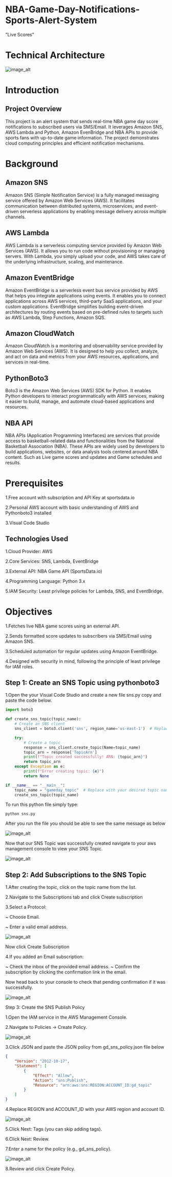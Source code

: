 # NBA-Game-Day-Notifications-Sports-Alert-System

"Live Scores"

# Technical Architecture 
![image_alt](https://github.com/Tatenda-Prince/NBA-Game-Day-Notifications-Sports-Alert-System-/blob/4deb303efb10b5eba0dbe684a62ed412956b7b66/images/Screenshot%202025-01-18%20190853.png)

# Introduction

## Project Overview 

This project is an alert system that sends real-time NBA game day score notifications to subscribed users via SMS/Email. It leverages Amazon SNS, AWS Lambda and Python, Amazon EvenBridge and NBA APIs to provide sports fans with up-to-date game information. The project demonstrates cloud computing principles and efficient notification mechanisms.

# Background

## Amazon SNS 

Amazon SNS (Simple Notification Service) is a fully managed messaging service offered by Amazon Web Services (AWS). It facilitates communication between distributed systems, microservices, and event-driven serverless applications by enabling message delivery across multiple channels.

## AWS Lambda 

AWS Lambda is a serverless computing service provided by Amazon Web Services (AWS). It allows you to run code without provisioning or managing servers. With Lambda, you simply upload your code, and AWS takes care of the underlying infrastructure, scaling, and maintenance.

## Amazon EventBridge 

Amazon EventBridge is a serverless event bus service provided by AWS that helps you integrate applications using events. It enables you to connect applications across AWS services, third-party SaaS applications, and your custom applications. EventBridge simplifies building event-driven architectures by routing events based on pre-defined rules to targets such as AWS Lambda, Step Functions, Amazon SQS.

## Amazon CloudWatch 

Amazon CloudWatch is a monitoring and observability service provided by Amazon Web Services (AWS). It is designed to help you collect, analyze, and act on data and metrics from your AWS resources, applications, and services in real-time. 

## PythonBoto3 

Boto3 is the Amazon Web Services (AWS) SDK for Python. It enables Python developers to interact programmatically with AWS services, making it easier to build, manage, and automate cloud-based applications and resources. 

## NBA API

NBA APIs (Application Programming Interfaces) are services that provide access to basketball-related data and functionalities from the National Basketball Association (NBA). These APIs are widely used by developers to build applications, websites, or data analysis tools centered around NBA content. Such as Live game scores and updates and Game schedules and results.

# Prerequisites

1.Free account with subscription and API Key at sportsdata.io

2.Personal AWS account with basic understanding of AWS and Pythonboto3 installed 

3.Visual Code Studio

## Technologies Used

1.Cloud Provider: AWS

2.Core Services: SNS, Lambda, EventBridge

3.External API: NBA Game API (SportsData.io)

4.Programming Language: Python 3.x

5.IAM Security:
Least privilege policies for Lambda, SNS, and EventBridge.

# Objectives

1.Fetches live NBA game scores using an external API.

2.Sends formatted score updates to subscribers via SMS/Email using Amazon SNS.

3.Scheduled automation for regular updates using Amazon EventBridge.

4.Designed with security in mind, following the principle of least privilege for IAM roles.

## Step 1: Create an SNS Topic using pythonboto3 

1.Open the your Visual Code Studio and create a new file sns.py  copy and paste the code below.


```python
import boto3

def create_sns_topic(topic_name):
    # Create an SNS client
    sns_client = boto3.client('sns', region_name='us-east-1')  # Replace with your region

    try:
        # Create a topic
        response = sns_client.create_topic(Name=topic_name)
        topic_arn = response['TopicArn']
        print(f"Topic created successfully! ARN: {topic_arn}")
        return topic_arn
    except Exception as e:
        print(f"Error creating topic: {e}")
        return None

if __name__ == "__main__":
    topic_name = "gameday_topic"  # Replace with your desired topic name
    create_sns_topic(topic_name)
```

To run this python file simply type:

`python sns.py`

After you run the file you should be able to see the same message as below

![image_alt](https://github.com/Tatenda-Prince/NBA-Game-Day-Notifications-Sports-Alert-System-/blob/49632a24960d7fa4b445dfcb4875703a1a08e91b/images/Screenshot%202025-01-19%20094642.png)

Now that our SNS Topic was successfully created navigate to your aws management console to view your SNS Topic.

![image_alt](https://github.com/Tatenda-Prince/NBA-Game-Day-Notifications-Sports-Alert-System-/blob/73442e88ff280ba0a7bb52c16676c37e100d4b74/images/Screenshot%202025-01-19%20094742.png)


## Step 2: Add Subscriptions to the SNS Topic

1.After creating the topic, click on the topic name from the list.

2.Navigate to the Subscriptions tab and click Create subscription

3.Select a Protocol:

   ~ Choose Email.
   
  ~ Enter a valid email address.

![image_alt](https://github.com/Tatenda-Prince/NBA-Game-Day-Notifications-Sports-Alert-System-/blob/ddcd1099c7cea634b1ba2beadc20e8c2fd4975bc/images/Screenshot%202025-01-19%20094902.png)

Now click Create Subscription

4.If you added an Email subscription:

~ Check the inbox of the provided email address.
~ Confirm the subscription by clicking the confirmation link in the email.

Now head back to your console to check that pending confirmation if it was successfully.

![image_alt](https://github.com/Tatenda-Prince/NBA-Game-Day-Notifications-Sports-Alert-System-/blob/2fb9b12882547272a7eaa4d0e2ba310bfd154376/images/Screenshot%202025-01-19%20095007.png)


Step 3: Create the SNS Publish Policy

1.Open the IAM service in the AWS Management Console.

2.Navigate to Policies → Create Policy.

![image_alt]()

3.Click JSON and paste the JSON policy from gd_sns_policy.json file below

```json
{
    "Version": "2012-10-17",
    "Statement": [
        {
            "Effect": "Allow",
            "Action": "sns:Publish",
            "Resource": "arn:aws:sns:REGION:ACCOUNT_ID:gd_topic"
        }
    ]
}
```

4.Replace REGION and ACCOUNT_ID with your AWS region and account ID.

![image_alt]()

5.Click Next: Tags (you can skip adding tags).


6.Click Next: Review.


7.Enter a name for the policy (e.g., gd_sns_policy).

![image_alt]()





8.Review and click Create Policy.



















   


 



